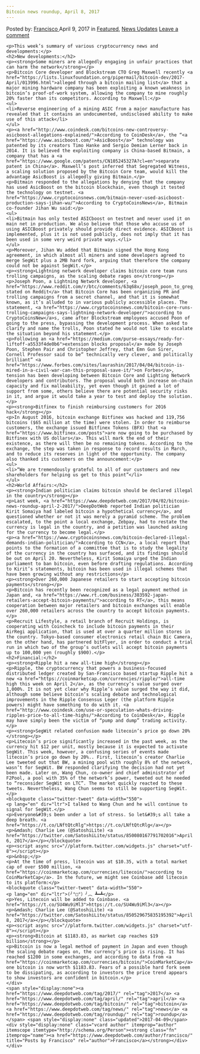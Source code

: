 ```yaml
---
Bitcoin news roundup, April 8, 2017
---
```

<article class="post-listing post-19154 post type-post status-publish format-standard has-post-thumbnail hentry  tag-3676 tag-april tag-bitcoin tag-news tag-roundup">
    <div class="post-inner">
        <span>Posted by: <a href="https://www.deepdotweb.com/author/francisco/" title="">Francisco </a></span>
    <span>April 9, 2017</span>
    <span>in <a href="https://www.deepdotweb.com/category/deepdot-news/" rel="category tag">Featured</a>, <a href="https://www.deepdotweb.com/category/news-updates/" rel="category tag">News Updates</a></span>
    <span><a href="https://www.deepdotweb.com/2017/04/09/bitcoin-news-roundup-april-8-2017/#respond">Leave a comment</a></span>
    </p>
    <div class="clear"></div>
    
    <p>This week’s summary of various cryptocurrency news and developments:</p>
    <h2>New developments:</h2>
    <p><strong>Some miners are allegedly engaging in unfair practices that can harm the network</strong></p>
    <p>Bitcoin Core developer and Blockstream CTO Greg Maxwell recently <a href="https://lists.linuxfoundation.org/pipermail/bitcoin-dev/2017-April/013996.html">alleged through a bitcoin mailing list</a> that a major mining hardware company has been exploiting a known weakness in bitcoin’s proof-of-work system, allowing the company to mine roughly 20% faster than its competitors. According to Maxwell:</p>
    <ul>
    <li>Reverse engineering of a mining ASIC from a major manufacture has revealed that it contains an undocumented, undisclosed ability to make use of this attack</li>
    </ul>
    <p><a href="http://www.coindesk.com/bitcoins-new-controversy-asicboost-allegations-explained/">According to CoinDesk</a>, the “<a href="https://www.asicboost.com/">AsicBoost</a>” technology was patented by its creators Timo Hanke and Sergio Demian Lerner back in 2014. It is believed the exploiting company is China-based Bitmain, a company that has a <a href="https://www.google.com/patents/CN105245327A?cl=en">separate patent in China</a>. Maxwell’s post inferred that Segregated Witness, a scaling solution proposed by the Bitcoin Core team, would kill the advantage AsicBoost is allegedly giving Bitmain.</p>
    <p>Bitmain responded to the allegations by denying that the company has used AsicBoost on the bitcoin blockchain, even though it tested the technology on testnet. <a href="https://www.cryptocoinsnews.com/bitmain-never-used-asicboost-production-says-jihan-wu/">According to CryptoCoinsNews</a>, Bitmain co-founder Jihan Wu said:</p>
    <ul>
    <li>Bitmain has only tested ASICboost on testnet and never used it on main net in production. We also believe that those who accuse us of using ASICBoost privately should provide direct evidence. ASICBoost is implemented, plus it is not used publicly, does not imply that it has been used in some very weird private ways.</li>
    </ul>
    <p>Moreover, Jihan Wu added that Bitmain signed the Hong Kong agreement, in which almost all miners and some developers agreed to merge SegWit plus a 2MB hard fork, arguing that therefore the company could not be against SegWit.</p>
    <p><strong>Lightning network developer claims bitcoin core team runs trolling campaigns, as the scaling debate rages on</strong></p>
    <p>Joseph Poon, a Lightning Network developer, <a href="https://www.reddit.com/r/btc/comments/63q68x/joseph_poon_to_greg_maxwel_i_was_especially/dfwebqk/">has stated on Reddit</a> that Bitcoin Core has been organizing PR and trolling campaigns from a secret channel, and that it is somewhat known, as it’s alluded to in various publicly accessible places. The statement, <a href="https://www.cryptocoinsnews.com/bitcoin-core-runs-trolling-campaigns-says-lightning-network-developer/">according to CryptoCoinsNew</a>s, came after Blockstream employees accused Poon of going to the press, bypassing the development process. When asked to clarify and name the trolls, Poon stated he would not like to escalate the situation beyond his statement.</p>
    <p>Following an <a href="https://medium.com/purse-essays/ready-for-liftoff-a5533f4de0b6">extension blocks proposal</a> made by Joseph Poon, Stephen Pair and Christopher Jeffrey, that Emn Gun Sirer, Cornell Professor said to be” technically very clever, and politically brilliant” <a href="https://www.forbes.com/sites/laurashin/2017/04/04/bitcoin-is-mired-in-a-civil-war-can-this-proposal-save-it/">on Forbes</a>, tension has been developing between Bitcoin Core and Lighting Network developers and contributors. The proposal would both increase on-chain capacity and fix malleability, yet even though it gained a lot of support from some, others believe there are potential security risks in it, and argue it would take a year to test and deploy the solution.</p>
    <p><strong>Bitfinex to finish reimbursing customers for 2016 hack</strong></p>
    <p>In August 2016, bitcoin exchange Bitfinex was hacked and 119,756 bitcoins ($65 million at the time) were stolen. In order to reimburse customers, the exchange issued Bitfinex Tokens (BFX) that <a href="https://www.bitfinex.com/posts">are now going to be purchased by Bitfinex with US dollars</a>. This will mark the end of their existence, as there will then be no remaining tokens. According to the exchange, the step was taken in response to record results in March, and to reduce its reserves in light of the opportunity. The company also thanked its customers on the announcement:</p>
    <ul>
    <li>“We are tremendously grateful to all of our customers and new shareholders for helping us get to this point”</li>
    </ul>
    <h2>World Affairs:</h2>
    <p><strong>Indian politician claims bitcoin should be declared illegal in the country</strong></p>
    <p>Last week, <a href="https://www.deepdotweb.com/2017/04/02/bitcoin-news-roundup-april-2-2017/">DeepDotWeb reported Indian politician Kirit Somaiya had labeled bitcoin a hypothetical currency</a>, and questioned whether or not it was merely a pyramid scheme. The problem escalated, to the point a local exchange, Zebpay, had to restate the currency is legal in the country, and a petition was launched asking for the currency to become legal.</p>
    <p><a href="https://www.cryptocoinsnews.com/bitcoin-declared-illegal-demands-indian-politician/">According to CCN</a>, a local report that points to the formation of a committee that is to study the legality of the currency in the country has surfaced, and its findings should be out on April 20. Nevertheless, Kirit Somaiya urged the Indian parliament to ban bitcoin, even before drafting regulations. According to Kirit’s statements, bitcoin has been used in illegal schemes that have been growing without any restrictions</p>
    <p><strong>Over 260,000 Japanese retailers to start accepting bitcoin payments</strong></p>
    <p>Bitcoin has recently been recognized as a legal payment method in Japan and, <a href="https://www.rt.com/business/383592-japan-retailers-accept-bitcoin-payments/">according to RT</a>, this means cooperation between major retailers and bitcoin exchanges will enable over 260,000 retailers across the country to accept bitcoin payments.</p>
    <p>Recruit Lifestyle, a retail branch of Recruit Holdings, is cooperating with Coincheck to include bitcoin payments in their AirRegi application, that is used at over a quarter million stores in the country. Tokyo-based consumer electronics retail chain Bic Camera, on the other hand, has partnered bitFlyer, in order to conduct a trial run in which two of the group’s outlets will accept bitcoin payments up to 100,000 yen (roughly $900).</p>
    <h2>Financial:</h2>
    <p><strong>Ripple hit a new all-time high</strong></p>
    <p>Ripple, the cryptocurrency that powers a business-focused distributed ledger created by San-Francisco based startup Ripple hit a new <a href="https://coinmarketcap.com/currencies/ripple/">all-time high this week on April 2</a>, as the currency’s value surged over 1,000%. It is not yet clear why Ripple’s value surged the way it did, although some believe bitcoin’s scaling debate and technological improvements in the Ripple Consensus Leger (the platform Ripple powers) might have something to do with it. <a href="http://www.coindesk.com/use-or-speculation-whats-driving-ripples-price-to-all-time-highs/">According to CoinDesk</a>, Ripple may have simply been the victim of “pump and dump” trading activity.</p>
    <p><strong>SegWit related confusion made litecoin’s price go down 20%</strong></p>
    <p>Litecoin’s price significantly increased in the past week, as the currency hit $12 per unit, mostly because it is expected to activate SegWit. This week, however, a confusing series of events made litecoin’s price go down by 20%.. First, litecoin’s creator Charlie Lee tweeted out that BW, a mining pool with roughly 8% of the network, wasn’t for SegWit. BW responded clarifying the decision had not yet been made. Later on, Wang Chun, co-owner and chief administrator of F2Pool, a pool with 35% of the network’s power, tweeted out he needed to “reconsider SegWit on LTC”. The market quickly reacted to these tweets. Nevertheless, Wang Chun seems to still be supporting SegWit.</p>
    <blockquote class="twitter-tweet" data-width="550">
    <p lang="en" dir="ltr">I talked to Wang Chun and he will continue to signal for SegWit.</p>
    <p>Everyone&#39;s been under a lot of stress. So let&#39;s all take a deep breath. <a href="https://t.co/LNftQtcRlg">https://t.co/LNftQtcRlg</a></p>
    <p>&mdash; Charlie Lee (@SatoshiLite) <a href="https://twitter.com/SatoshiLite/status/850080167791702016">April 6, 2017</a></p></blockquote>
    <p><script async src="//platform.twitter.com/widgets.js" charset="utf-8"></script></p>
    <p>&nbsp;</p>
    <p>At the time of press, litecoin was at $10.35, with a total market cap of over $500 million, <a href="https://coinmarketcap.com/currencies/litecoin/">according to CoinMarketCap</a>. In the future, we might see Coinbase add litecoin to its platform:</p>
    <blockquote class="twitter-tweet" data-width="550">
    <p lang="en" dir="ltr">(╯°□°）╯︵ ┻━┻</p>
    <p>Yes, Litecoin will be added to Coinbase. <a href="https://t.co/SU4Wu9iMl3">https://t.co/SU4Wu9iMl3</a></p>
    <p>&mdash; Charlie Lee (@SatoshiLite) <a href="https://twitter.com/SatoshiLite/status/850529675835195392">April 8, 2017</a></p></blockquote>
    <p><script async src="//platform.twitter.com/widgets.js" charset="utf-8"></script></p>
    <p><strong>Bitcoin at $1183.83, as market cap reaches $19 billion</strong></p>
    <p>Bitcoin is now a legal method of payment in Japan and even though the scaling debate rages on, the currency’s price is rising. It has reached $1200 in some exchanges, and according to data from <a href="https://coinmarketcap.com/currencies/bitcoin/">CoinMarketCap</a> one bitcoin is now worth $1183.83. Fears of a possible hard fork seem to be dissipating, as according to investors the price trend appears to show investors are confident in bitcoin.</p>
    </div>
    <span style="display:none"><a href="https://www.deepdotweb.com/tag/2017/" rel="tag">2017</a> <a href="https://www.deepdotweb.com/tag/april/" rel="tag">april</a> <a href="https://www.deepdotweb.com/tag/bitcoin/" rel="tag">bitcoin</a> <a href="https://www.deepdotweb.com/tag/news/" rel="tag">news</a> <a href="https://www.deepdotweb.com/tag/roundup/" rel="tag">roundup</a></span> <span style="display:none" class="updated">2017-04-09</span>
    <div style="display:none" class="vcard author" itemprop="author" itemscope itemtype="http://schema.org/Person"><strong class="fn" itemprop="name"><a href="https://www.deepdotweb.com/author/francisco/" title="Posts by Francisco" rel="author">Francisco</a></strong></div>
    </div>
</article>

